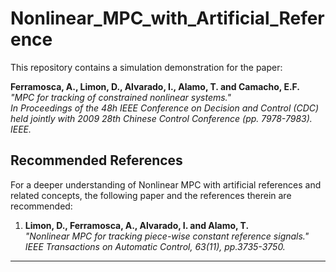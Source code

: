 # Nonlinear_MPC_with_Artificial_Reference

This repository contains a simulation demonstration for the paper:  

**Ferramosca, A., Limon, D., Alvarado, I., Alamo, T. and Camacho, E.F.**  
*"MPC for tracking of constrained nonlinear systems."*  
_In Proceedings of the 48h IEEE Conference on Decision and Control (CDC) held jointly with 2009 28th Chinese Control Conference (pp. 7978-7983). IEEE._  

## **Recommended References**  
For a deeper understanding of Nonlinear MPC with artificial references and related concepts, the following paper and the references therein are recommended:  

1. **Limon, D., Ferramosca, A., Alvarado, I. and Alamo, T.**  
   *"Nonlinear MPC for tracking piece-wise constant reference signals."*  
   _IEEE Transactions on Automatic Control, 63(11), pp.3735-3750._

---

